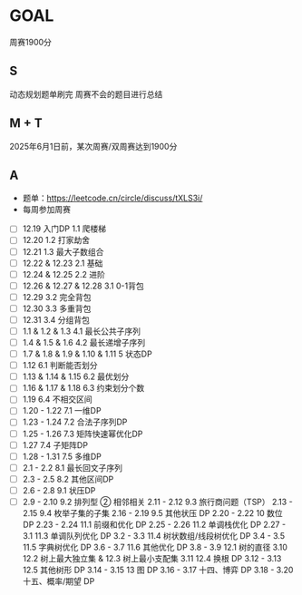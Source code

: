 # GOAL
周赛1900分

## S
动态规划题单刷完
周赛不会的题目进行总结

## M + T
2025年6月1日前，某次周赛/双周赛达到1900分

## A
- 题单：https://leetcode.cn/circle/discuss/tXLS3i/
- 每周参加周赛

- [ ] 12.19 
入门DP 1.1 爬楼梯
- [ ] 12.20 
1.2 打家劫舍
- [ ] 12.21 1.3 最大子数组合
- [ ] 12.22 & 12.23 2.1 基础
- [ ] 12.24 & 12.25 2.2 进阶
- [ ] 12.26 & 12.27 & 12.28 3.1 0-1背包
- [ ] 12.29 3.2 完全背包
- [ ] 12.30 3.3 多重背包
- [ ] 12.31 3.4 分组背包
- [ ] 1.1 & 1.2 & 1.3 4.1 最长公共子序列
- [ ] 1.4 & 1.5 & 1.6 4.2 最长递增子序列
- [ ] 1.7 & 1.8 & 1.9 & 1.10 & 1.11 5 状态DP
- [ ] 1.12 6.1 判断能否划分
- [ ] 1.13 & 1.14 & 1.15 6.2 最优划分
- [ ] 1.16 & 1.17 & 1.18 6.3 约束划分个数
- [ ] 1.19 6.4 不相交区间
- [ ] 1.20 - 1.22 7.1 一维DP
- [ ] 1.23 - 1.24 7.2 合法子序列DP
- [ ] 1.25 - 1.26 7.3 矩阵快速幂优化DP
- [ ] 1.27 7.4 子矩阵DP
- [ ] 1.28 - 1.31 7.5 多维DP
- [ ] 2.1 - 2.2 8.1 最长回文子序列
- [ ] 2.3 - 2.5 8.2 其他区间DP
- [ ] 2.6 - 2.8 9.1 状压DP
- [ ] 2.9 - 2.10 9.2 排列型 ② 相邻相关
2.11 - 2.12 9.3 旅行商问题（TSP）
2.13 - 2.15 9.4 枚举子集的子集
2.16 - 2.19 9.5 其他状压 DP
2.20 - 2.22 10 数位 DP
2.23 - 2.24 11.1 前缀和优化 DP
2.25 - 2.26 11.2 单调栈优化 DP
2.27 - 3.1 11.3 单调队列优化 DP
3.2 - 3.3 11.4 树状数组/线段树优化 DP
3.4 - 3.5 11.5 字典树优化 DP
3.6 - 3.7 11.6 其他优化 DP
3.8 - 3.9 12.1 树的直径
3.10 12.2 树上最大独立集 & 12.3 树上最小支配集
3.11 12.4 换根 DP
3.12 - 3.13 12.5 其他树形 DP
3.14 - 3.15 13 图 DP
3.16 - 3.17
十四、博弈 DP
3.18 - 3.20
十五、概率/期望 DP